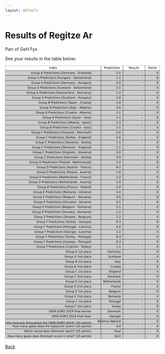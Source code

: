 ```yaml
---
layout: default
---
```


# Results of Regitze Ar 
    
Part of GeH Fys
    
See your results in the table below:
    
![Regitze Ar](./user_plots/Regitze_Ar.svg?raw=true)

[Back](https://christianbanggribsvad.github.io/em_spillet.github.io/)